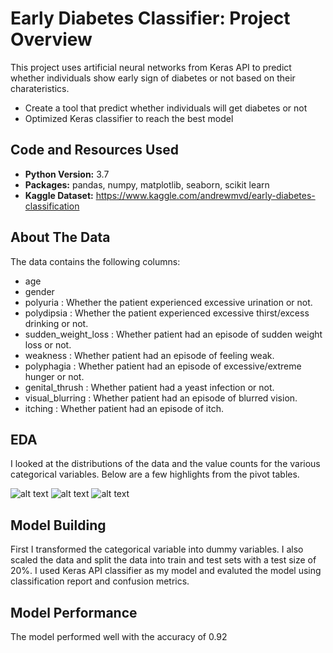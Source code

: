 # Early Diabetes Classifier: Project Overview
This project uses artificial neural networks from Keras API to predict whether individuals show early sign of diabetes or not based on their charateristics.
* Create a tool that predict whether individuals will get diabetes or not 
* Optimized Keras classifier to reach the best model
## Code and Resources Used
* **Python Version:** 3.7
* **Packages:** pandas, numpy, matplotlib, seaborn, scikit learn
* **Kaggle Dataset:** https://www.kaggle.com/andrewmvd/early-diabetes-classification
## About The Data
The data contains the following columns:
* age
* gender
* polyuria : Whether the patient experienced excessive urination or not.
* polydipsia : Whether the patient experienced excessive thirst/excess drinking or not.
* sudden_weight_loss : Whether patient had an episode of sudden weight loss or not.
* weakness : Whether patient had an episode of feeling weak.
* polyphagia : Whether patient had an episode of excessive/extreme hunger or not.
* genital_thrush : Whether patient had a yeast infection or not.
* visual_blurring : Whether patient had an episode of blurred vision.
* itching : Whether patient had an episode of itch.

## EDA
I looked at the distributions of the data and the value counts for the various categorical variables. Below are a few highlights from the pivot tables.

![alt text](https://github.com/panasak/Deep-learning-placeholder/blob/main/eda/corr.png)
![alt text](https://github.com/panasak/Deep-learning-placeholder/blob/main/eda/count.png)
![alt text](https://github.com/panasak/Deep-learning-placeholder/blob/main/eda/dist.png)

## Model Building
First I transformed the categorical variable into dummy variables. I also scaled the data and split the data into train and test sets with a test size of 20%.
I used Keras API classifier as my model and evaluted the model using classification report and confusion metrics.

## Model Performance
The model performed well with the accuracy of 0.92
